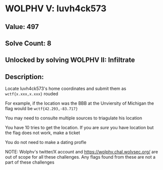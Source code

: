 # WOLPHV V: luvh4ck573
## Value: 497
## Solve Count: 8
## Unlocked by solving WOLPHV II: Infiltrate
## Description:
Locate luvh4ck573's home coordinates and submit them as `wctf{x.xxx,x.xxx}` rouded

For example, if the location was the BBB at the Unviersity of Michigan the flag would be `wctf{42.293,-83.717}`

You may need to consulte multiple sources to triagulate his location

You have 10 tries to get the location. If you are *sure* you have location but the flag does not work, make a ticket

You do not need to make a dating profle

NOTE: Wolphv's twitter/X account and https://wolphv.chal.wolvsec.org/ are out of scope for all these challenges. Any flags found from these are not a part of these challenges